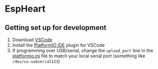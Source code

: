 # EspHeart

## Getting set up for development

1. Download [VSCode](https://code.visualstudio.com/)
1. Install the [PlatformIO IDE](http://docs.platformio.org/en/latest/ide/vscode.html) plugin for VSCode
1. If programming over USB/serial, change the `upload_port` line in the [platformio.ini](https://github.com/johnboiles/EspHeart/blob/master/platformio.ini) file to match your local serial port (something like `/dev/cu.usbserial123`)
